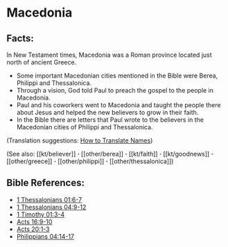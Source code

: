 # Macedonia #

## Facts: ##

In New Testament times, Macedonia was a Roman province located just north of ancient Greece.

* Some important Macedonian cities mentioned in the Bible were Berea, Philippi and Thessalonica.
* Through a vision, God told Paul to preach the gospel to the people in Macedonia.
* Paul and his coworkers went to Macedonia and taught the people there about Jesus and helped the new believers to grow in their faith.
* In the Bible there are letters that Paul wrote to the believers in the Macedonian cities of Philippi and Thessalonica.

(Translation suggestions: [How to Translate Names](en/ta-vol1/translate/man/translate-names))

(See also: [[kt/believer]] **·** [[other/berea]] **·** [[kt/faith]] **·** [[kt/goodnews]] **·** [[other/greece]] **·** [[other/philippi]] **·** [[other/thessalonica]])

## Bible References: ##

* [1 Thessalonians 01:6-7](en/tn/1th/help/01/06)
* [1 Thessalonians 04:9-12](en/tn/1th/help/04/09)
* [1 Timothy 01:3-4](en/tn/1ti/help/01/03)
* [Acts 16:9-10](en/tn/act/help/16/09)
* [Acts 20:1-3](en/tn/act/help/20/01)
* [Philippians 04:14-17](en/tn/php/help/04/14)